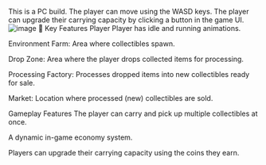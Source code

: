 This is a PC build.
The player can move using the WASD keys.
The player can upgrade their carrying capacity by clicking a button in the game UI.
![image](https://github.com/user-attachments/assets/5162c90b-27f7-45c7-a680-2c60f3133ba2)
🔑 Key Features
Player
Player has idle and running animations.

Environment
Farm: Area where collectibles spawn.

Drop Zone: Area where the player drops collected items for processing.

Processing Factory: Processes dropped items into new collectibles ready for sale.

Market: Location where processed (new) collectibles are sold.

Gameplay Features
The player can carry and pick up multiple collectibles at once.

A dynamic in-game economy system.

Players can upgrade their carrying capacity using the coins they earn.

